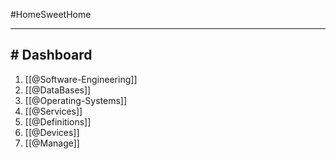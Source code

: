 #HomeSweetHome

---
## # Dashboard

1. [[@Software-Engineering]]
2. [[@DataBases]]
3. [[@Operating-Systems]]
4. [[@Services]]
5. [[@Definitions]]
6. [[@Devices]]
7. [[@Manage]]

